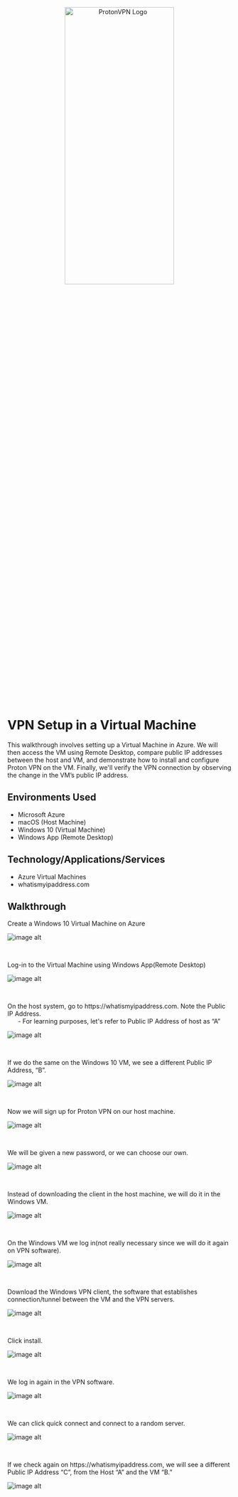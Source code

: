 <p align="center">
<img src="https://github.com/GursimarJ/VPN-setup-and-usage/blob/a6f1ff3a97d1527ade2a67c96bacfea5a611f497/assets/ProtonVPNLogo.jpeg" height="40%" width="70%"alt="ProtonVPN Logo"/>
</p>

<h1>VPN Setup in a Virtual Machine</h1>
This walkthrough involves setting up a Virtual Machine in Azure. We will then access the VM using Remote Desktop, compare public IP addresses between the host and VM, and demonstrate how to install and configure Proton VPN on the VM. Finally, we'll verify the VPN connection by observing the change in the VM’s public IP address.<br />


<h2>Environments Used</h2>

- Microsoft Azure
- macOS (Host Machine)
- Windows 10 (Virtual Machine)
- Windows App (Remote Desktop)

<h2>Technology/Applications/Services </h2>


- Azure Virtual Machines
- whatismyipaddress.com




<h2>Walkthrough</h2>



Create a Windows 10 Virtual Machine on Azure

  
![image alt](https://github.com/GursimarJ/VPN-setup-and-usage/blob/a6f1ff3a97d1527ade2a67c96bacfea5a611f497/assets/Part6Pic1.png)
</p>
<br />
<p>
Log-in to the Virtual Machine using Windows App(Remote Desktop)
  


![image alt](https://github.com/GursimarJ/VPN-setup-and-usage/blob/a6f1ff3a97d1527ade2a67c96bacfea5a611f497/assets/Part6Pic2.png)
</p>
<br />
<p>
On the host system, go to https://whatismyipaddress.com. Note the Public IP Address.<br />
&nbsp;&nbsp;&nbsp;&nbsp;&nbsp;&nbsp;- For learning purposes, let's refer to Public IP Address of host as “A”

</p>



![image alt](https://github.com/GursimarJ/VPN-setup-and-usage/blob/a6f1ff3a97d1527ade2a67c96bacfea5a611f497/assets/Part6Pic3.png)
</p>
<br />
<p>
If we do the same on the Windows 10 VM, we see a different Public IP Address, “B”.
</p>



![image alt](https://github.com/GursimarJ/VPN-setup-and-usage/blob/a6f1ff3a97d1527ade2a67c96bacfea5a611f497/assets/Part6Pic4.png)
</p>
<br />
<p>
Now we will sign up for Proton VPN on our host machine.
</p>



![image alt](https://github.com/GursimarJ/VPN-setup-and-usage/blob/a6f1ff3a97d1527ade2a67c96bacfea5a611f497/assets/Part6Pic5.png)
</p>
<br />
<p>
We will be given a new password, or we can choose our own.
</p>



![image alt](https://github.com/GursimarJ/VPN-setup-and-usage/blob/a6f1ff3a97d1527ade2a67c96bacfea5a611f497/assets/Part6Pic6.png)
</p>
<br />
<p>
Instead of downloading the client in the host machine, we will do it in the Windows VM.
</p>



![image alt](https://github.com/GursimarJ/VPN-setup-and-usage/blob/a6f1ff3a97d1527ade2a67c96bacfea5a611f497/assets/Part6Pic7.png)
  
</p>
<br />
<p>
On the Windows VM we log in(not really necessary since we will do it again on VPN software).
</p>



![image alt](https://github.com/GursimarJ/VPN-setup-and-usage/blob/a6f1ff3a97d1527ade2a67c96bacfea5a611f497/assets/Part6Pic8.png)
</p>
<br />
<p>
Download the Windows VPN client, the software that establishes connection/tunnel between the VM and the VPN servers.

</p>



![image alt](https://github.com/GursimarJ/VPN-setup-and-usage/blob/a6f1ff3a97d1527ade2a67c96bacfea5a611f497/assets/Part6Pic9.png)
</p>
<br />
<p>
Click install.
  
</p>



![image alt](https://github.com/GursimarJ/VPN-setup-and-usage/blob/a6f1ff3a97d1527ade2a67c96bacfea5a611f497/assets/Part6Pic10.png)
</p>
<br />
<p>
We log in again in the VPN software.
</p>



![image alt](https://github.com/GursimarJ/VPN-setup-and-usage/blob/a6f1ff3a97d1527ade2a67c96bacfea5a611f497/assets/Part6Pic11.png)
</p>
<br />
<p>
We can click quick connect and connect to a random server.
</p>



![image alt](https://github.com/GursimarJ/VPN-setup-and-usage/blob/a6f1ff3a97d1527ade2a67c96bacfea5a611f497/assets/Part6Pic12.png)
</p>
<br />
<p>
If we check again on https://whatismyipaddress.com, we will see a different Public IP Address “C”, from the Host “A” and the VM “B.”

</p>



![image alt](https://github.com/GursimarJ/VPN-setup-and-usage/blob/a6f1ff3a97d1527ade2a67c96bacfea5a611f497/assets/Part6Pic13.png)
